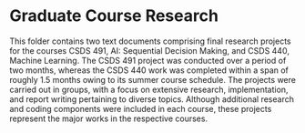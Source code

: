 # Graduate Course Research
This folder contains two text documents comprising final research projects for the courses CSDS 491, AI: Sequential Decision Making, and CSDS 440, Machine Learning. The CSDS 491 project was conducted over a period of two months, whereas the CSDS 440 work was completed within a span of roughly 1.5 months owing to its summer course schedule. The projects were carried out in groups, with a focus on extensive research, implementation, and report writing pertaining to diverse topics. Although additional research and coding components were included in each course, these projects represent the major works in the respective courses.
